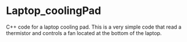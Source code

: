Laptop_coolingPad
=================

C++ code for a laptop cooling pad. This is a very simple code that read a thermistor and controls a fan located at the bottom of the laptop.
